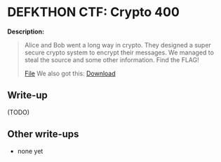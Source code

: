 # DEFKTHON CTF: Crypto 400

**Description:**

> Alice and Bob went a long way in crypto. They designed a super secure crypto system to encrypt their messages. We managed to steal the source and some other information. Find the FLAG!
>
> [File](challenge.txt)
> We also got this: [Download](400.zip)

## Write-up

(TODO)

## Other write-ups

* none yet
